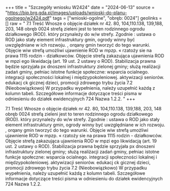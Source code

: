 +++
title = "Szczegóły wniosku W2424"
date = "2024-06-13"
source = "https://bip.brg.gda.pl/images/uploads/wnioski-do-planu-ogolnego/w2424.pdf"
tags = ["wnioski-ogolne", "obręb: 0024"]
geolinks = []
raw = " 7.1 Treść Wnosze o objęcie działek nr 42. 80, 104,110.138, 139,188, 203, 148 obręb 0024 strefą zieleni jest to teren rodzinnego ogrodu działkowego (ROD). który przynależy do w/w strefy. Zgodnie : ustawa o ROD jako stały eiement infrastruktury gmin, ogrody winny być uwzględniane w ich rozwoju. , orqany gmin tworzyć do tego warunki. Objęcie wiw strefą umożliwi ujawnienie ROD w mpzp. « rzatoży sie na prawa 1115 rodzin - działkowców. Objęcie strefą zakazująca ujawnienia ROD w mpzi ego likwidacją (art. 19 ust. 2 ustawy o ROD). Stabilizacja prawna będzie sprzyjała px dnoszeni infrastruktury zielonej gminy; służą realiżacji zadań gminy, pełniac istotne funkcje społeczne: wsparcia ocialnego. integracji społeczności lokalnej i międzypokoleniowej. aktywizacji seniorów. edukacj ck gicznej dzieci, promocji zdrowego trybu życia 7.2 (Nieobowiązkowo) W przypadku wypełnienia, należy uzupełnić każdą z kolumn tabeli. Szczegółowe informacje dotyczące treści pisma w odniesieniu do działek ewidencyjnych  724 Nazwa 1.2.2.  "
+++


7.1 Treść Wnosze o objęcie działek nr 42. 80, 104,110.138, 139,188, 203, 148 obręb 0024 strefą zieleni
jest to teren rodzinnego ogrodu działkowego (ROD). który przynależy do w/w strefy. Zgodnie
: ustawa o ROD jako stały eiement infrastruktury gmin, ogrody winny być uwzględniane w ich rozwoju.
, orqany gmin tworzyć do tego warunki. Objęcie wiw strefą umożliwi ujawnienie ROD w mpzp. «
rzatoży sie na prawa 1115 rodzin - działkowców. Objęcie strefą zakazująca ujawnienia ROD w mpzi
ego likwidacją (art. 19 ust. 2 ustawy o ROD). Stabilizacja prawna będzie sprzyjała px dnoszeni
infrastruktury zielonej gminy; służą realiżacji zadań gminy, pełniac istotne funkcje społeczne: wsparcia
ocialnego. integracji społeczności lokalnej i międzypokoleniowej. aktywizacji seniorów. edukacj
ck gicznej dzieci, promocji zdrowego trybu życia
7.2 (Nieobowiązkowo) W przypadku wypełnienia, należy uzupełnić każdą z kolumn tabeli.
Szczegółowe informacje dotyczące treści pisma w odniesieniu do działek ewidencyjnych
 724 Nazwa 1.2.2.  


